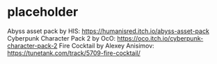 # placeholder


Abyss asset pack by HIS: <https://humanisred.itch.io/abyss-asset-pack>
Cyberpunk Character Pack 2 by OcO: <https://oco.itch.io/cyberpunk-character-pack-2>
Fire Cocktail by Alexey Anisimov: <https://tunetank.com/track/5709-fire-cocktail/>